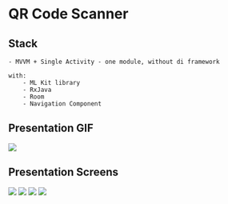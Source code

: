 # QR Code Scanner

## Stack
    - MVVM + Single Activity - one module, without di framework

    with:
        - ML Kit library
        - RxJava
        - Room
        - Navigation Component


## Presentation GIF

![](https://github.com/gazievDima/rxJava_QR_Scanner/blob/main/gif.gif)

## Presentation Screens

<img src="https://github.com/gazievDima/rxJava_QR_Scanner/blob/main/img_1.jpg">

<img src="https://github.com/gazievDima/rxJava_QR_Scanner/blob/main/img_2.jpg">

<img src="https://github.com/gazievDima/rxJava_QR_Scanner/blob/main/img_3.jpg">

<img src="https://github.com/gazievDima/rxJava_QR_Scanner/blob/main/img_4.jpg">
